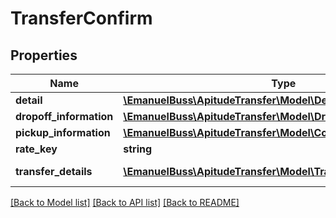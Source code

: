 # TransferConfirm

## Properties
Name | Type | Description | Notes
------------ | ------------- | ------------- | -------------
**detail** | [**\EmanuelBuss\ApitudeTransfer\Model\Detail**](Detail.md) |  | [optional] 
**dropoff_information** | [**\EmanuelBuss\ApitudeTransfer\Model\DropoffInformation**](DropoffInformation.md) |  | [optional] 
**pickup_information** | [**\EmanuelBuss\ApitudeTransfer\Model\ConfirmPickupInformation**](ConfirmPickupInformation.md) |  | [optional] 
**rate_key** | **string** | rate key | 
**transfer_details** | [**\EmanuelBuss\ApitudeTransfer\Model\TransferDetail[]**](TransferDetail.md) | transfer details | [optional] 

[[Back to Model list]](../../README.md#documentation-for-models) [[Back to API list]](../../README.md#documentation-for-api-endpoints) [[Back to README]](../../README.md)

